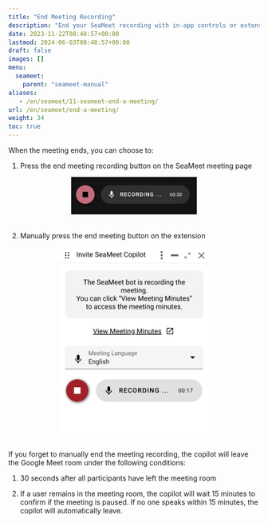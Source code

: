 ```yaml
---
title: "End Meeting Recording"
description: "End your SeaMeet recording with in-app controls or extension options, or set a timeout to automatically stops recording."
date: 2023-11-22T08:48:57+00:00
lastmod: 2024-06-03T08:48:57+00:00
draft: false
images: []
menu:
  seameet:
    parent: "seameet-manual"
aliases:
   - /en/seameet/11-seameet-end-a-meeting/
url: /en/seameet/end-a-meeting/
weight: 34
toc: true
---
```


When the meeting ends, you can choose to:

1. Press the end meeting recording button on the SeaMeet meeting page

<center>

<img width="50%" src="/images/seameet-en/11-seameet-end-a-meeting/seameet-end-meeting-recording.png" alt="SeaMeet End Meeting Recording"/>

</center>

<br/>

2. Manually press the end meeting button on the extension

<center>

<img width="60%" src="/images/seameet-en/11-seameet-end-a-meeting/manual-end-meeting-button-extension.png" alt="Manual End Meeting Button on Extension"/>

</center>

<br/>

If you forget to manually end the meeting recording, the copilot will leave the Google Meet room under the following conditions:

1. 30 seconds after all participants have left the meeting room

2. If a user remains in the meeting room, the copilot will wait 15 minutes to confirm if the meeting is paused. If no one speaks within 15 minutes, the copilot will automatically leave.
